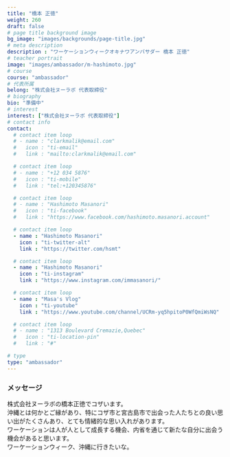 ```yaml
---
title: "橋本 正徳"
weight: 260
draft: false
# page title background image
bg_image: "images/backgrounds/page-title.jpg"
# meta description
description : "ワーケーションウィークオキナワアンバサダー 橋本 正徳"
# teacher portrait
image: "images/ambassador/m-hashimoto.jpg"
# course
course: "ambassador"
# 代表所属
belong: "株式会社ヌーラボ 代表取締役"
# biography
bio: "準備中"
# interest
interest: ["株式会社ヌーラボ 代表取締役"]
# contact info
contact:
  # contact item loop
  # - name : "clarkmalik@email.com"
  #   icon : "ti-email"
  #   link : "mailto:clarkmalik@email.com"

  # contact item loop
  # - name : "+12 034 5876"
  #   icon : "ti-mobile"
  #   link : "tel:+120345876"

  # contact item loop
  # - name : "Hashimoto Masanori"
  #   icon : "ti-facebook"
  #   link : "https://www.facebook.com/hashimoto.masanori.account"

  # contact item loop
  - name : "Hashimoto Masanori"
    icon : "ti-twitter-alt"
    link : "https://twitter.com/hsmt"

  # contact item loop
  - name : "Hashimoto Masanori"
    icon : "ti-instagram"
    link : "https://www.instagram.com/immasanori/"

  # contact item loop
  - name : "Masa's Vlog"
    icon : "ti-youtube"
    link : "https://www.youtube.com/channel/UCRm-yq5hpitoP0WfQmiWsNQ"

  # contact item loop
  # - name : "1313 Boulevard Cremazie,Quebec"
  #   icon : "ti-location-pin"
  #   link : "#"

# type
type: "ambassador"
---
```


### メッセージ

株式会社ヌーラボの橋本正徳でコザいます。  
沖縄とは何かとご縁があり、特にコザ市と宮古島市で出会った人たちとの良い思い出がたくさんあり、とても情緒的な思い入れがあります。  
ワーケーションは人が人として成長する機会、内省を通じて新たな自分に出会う機会があると思います。  
ワーケーションウィーク、沖縄に行きたいな。